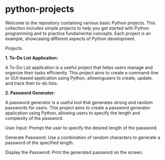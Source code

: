 # python-projects
Welcome to the repository containing various basic Python projects. This collection includes simple projects to help you get started with Python programming and to practice fundamental concepts. Each project is an example, showcasing different aspects of Python development.

Projects

**1. To-Do List Application:**
   
 A To-Do List application is a useful project that helps users manage and organize their tasks efficiently. This project aims to    create a command-line or GUI-based application  using Python, allowingusers to create, update, and track their to-do lists.

**2. Password Generator:**

 A password generator is a useful tool that generates strong and random passwords for users. This project aims to create a password generator application using Python, allowing  users to specify the length and complexity of the password.

 User Input: Prompt the user to specify the desired length of the password.

 Generate Password: Use a combination of random characters to generate a password of the specified length.

 Display the Password: Print the generated password on the screen.
